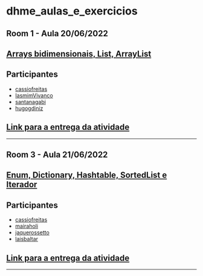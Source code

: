 # dhme_aulas_e_exercicios
## Room 1 - Aula 20/06/2022
## [Arrays bidimensionais, List, ArrayList](./aula12_atividade_1)
## Participantes
- [cassiofreitas](https://github.com/cassiofreitas)
- [IasmimVivanco](https://github.com/IasmimVivanco)
- [santanagabi](https://github.com/santanagabi)
- [hugogdiniz](https://github.com/hugogdiniz)

## [Link para a entrega da atividade](https://github.com/wssantanna/mercado-eletr-nico-0522cdmencn01bred/blob/main/12/ENTREGA.md)

-------------------------------------

## Room 3 - Aula 21/06/2022
## [Enum, Dictionary, Hashtable, SortedList e Iterador](./aula13_atividade_1)
## Participantes
- [cassiofreitas](https://github.com/cassiofreitas)
- [mairaholi]()
- [jaquerossetto]()
- [laisbaltar]()

## [Link para a entrega da atividade]()

-------------------------------------
